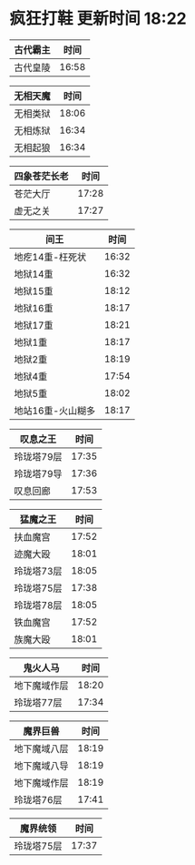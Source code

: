 # 疯狂打鞋 更新时间 18:22

| 古代霸主   | 时间    |
|--------|-------|
| 古代皇陵 | 16:58 |

| 无相天魔   | 时间    |
|--------|-------|
| 无相类狱 | 18:06 |
| 无相炼狱 | 16:34 |
| 无相起狼 | 16:34 |

| 四象苍茫长老   | 时间    |
|--------|-------|
| 苍茫大厅 | 17:28 |
| 虚无之关 | 17:27 |

| 间王   | 时间    |
|--------|-------|
| 地疙14重-枉死状 | 16:32 |
| 地狱14重 | 16:32 |
| 地狱15重 | 18:12 |
| 地狱16重 | 18:17 |
| 地狱17重 | 18:21 |
| 地狱1重 | 18:17 |
| 地狱2重 | 18:19 |
| 地狱4重 | 17:54 |
| 地狱5重 | 18:02 |
| 地站16重-火山糊多 | 18:17 |

| 叹息之王   | 时间    |
|--------|-------|
| 玲珑塔79层 | 17:35 |
| 玲珑塔79导 | 17:36 |
| 叹息回廊 | 17:53 |

| 猛魔之王   | 时间    |
|--------|-------|
| 扶血魔宫 | 17:52 |
| 迹魔大殴 | 18:01 |
| 玲珑塔73层 | 18:05 |
| 玲珑塔75层 | 17:38 |
| 玲珑塔78层 | 18:05 |
| 铁血魔宫 | 17:52 |
| 族魔大殴 | 18:01 |

| 鬼火人马   | 时间    |
|--------|-------|
| 地下魔域作层 | 18:20 |
| 玲珑塔77层 | 17:34 |

| 魔界巨兽   | 时间    |
|--------|-------|
| 地下魔域八层 | 18:19 |
| 地下魔域八导 | 18:19 |
| 地下魔域作层 | 18:19 |
| 玲珑塔76层 | 17:41 |

| 魔界统领   | 时间    |
|--------|-------|
| 玲珑塔75层 | 17:37 |